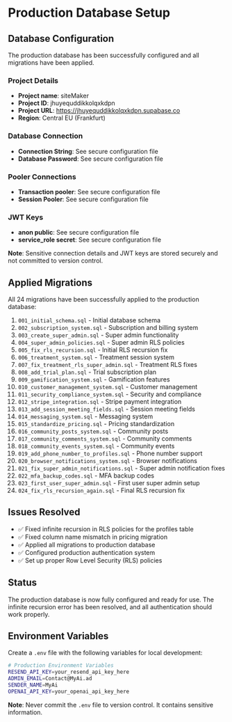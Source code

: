 # Production Database Setup

## Database Configuration

The production database has been successfully configured and all migrations have been applied.

### Project Details
- **Project name**: siteMaker
- **Project ID**: jhuyequddikkolqxkdpn
- **Project URL**: https://jhuyequddikkolqxkdpn.supabase.co
- **Region**: Central EU (Frankfurt)

### Database Connection
- **Connection String**: See secure configuration file
- **Database Password**: See secure configuration file

### Pooler Connections
- **Transaction pooler**: See secure configuration file
- **Session Pooler**: See secure configuration file

### JWT Keys
- **anon public**: See secure configuration file
- **service_role secret**: See secure configuration file

**Note**: Sensitive connection details and JWT keys are stored securely and not committed to version control.

## Applied Migrations

All 24 migrations have been successfully applied to the production database:

1. `001_initial_schema.sql` - Initial database schema
2. `002_subscription_system.sql` - Subscription and billing system
3. `003_create_super_admin.sql` - Super admin functionality
4. `004_super_admin_policies.sql` - Super admin RLS policies
5. `005_fix_rls_recursion.sql` - Initial RLS recursion fix
6. `006_treatment_system.sql` - Treatment session system
7. `007_fix_treatment_rls_super_admin.sql` - Treatment RLS fixes
8. `008_add_trial_plan.sql` - Trial subscription plan
9. `009_gamification_system.sql` - Gamification features
10. `010_customer_management_system.sql` - Customer management
11. `011_security_compliance_system.sql` - Security and compliance
12. `012_stripe_integration.sql` - Stripe payment integration
13. `013_add_session_meeting_fields.sql` - Session meeting fields
14. `014_messaging_system.sql` - Messaging system
15. `015_standardize_pricing.sql` - Pricing standardization
16. `016_community_posts_system.sql` - Community posts
17. `017_community_comments_system.sql` - Community comments
18. `018_community_events_system.sql` - Community events
19. `019_add_phone_number_to_profiles.sql` - Phone number support
20. `020_browser_notifications_system.sql` - Browser notifications
21. `021_fix_super_admin_notifications.sql` - Super admin notification fixes
22. `022_mfa_backup_codes.sql` - MFA backup codes
23. `023_first_user_super_admin.sql` - First user super admin setup
24. `024_fix_rls_recursion_again.sql` - Final RLS recursion fix

## Issues Resolved

- ✅ Fixed infinite recursion in RLS policies for the profiles table
- ✅ Fixed column name mismatch in pricing migration
- ✅ Applied all migrations to production database
- ✅ Configured production authentication system
- ✅ Set up proper Row Level Security (RLS) policies

## Status

The production database is now fully configured and ready for use. The infinite recursion error has been resolved, and all authentication should work properly.

## Environment Variables

Create a `.env` file with the following variables for local development:

```bash
# Production Environment Variables
RESEND_API_KEY=your_resend_api_key_here
ADMIN_EMAIL=Contact@MyAi.ad
SENDER_NAME=MyAi
OPENAI_API_KEY=your_openai_api_key_here
```

**Note**: Never commit the `.env` file to version control. It contains sensitive information. 